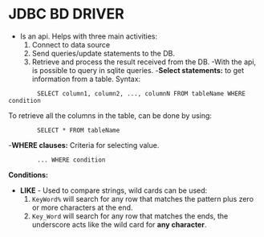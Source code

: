 # JDBC BD DRIVER

- Is an api. Helps with three main activities:
	1. Connect to data source
	2. Send queries/update statements to the DB.
	3. Retrieve and process the result received from the DB.
-With the api, is possible to query in sqlite queries.
-**Select statements:** to get information from a table. Syntax:

```
		SELECT column1, column2, ..., columnN FROM tableName WHERE condition
```

To retrieve all the columns in the table, can be done by using:

```
		SELECT * FROM tableName
```

-**WHERE clauses:**  Criteria for selecting value.

```
		... WHERE condition
```

**Conditions:**

- **LIKE** - Used to compare strings, wild cards can be used:
	1. `KeyWord%` will search for any row that matches the pattern plus zero or more characters at the end.
	2. `Key_Word` will search for any row that matches the ends, the underscore acts like the wild card for **any character**.
